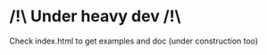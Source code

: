 # /!\     Under heavy dev     /!\\ 

Check index.html to get examples and doc (under construction too)
